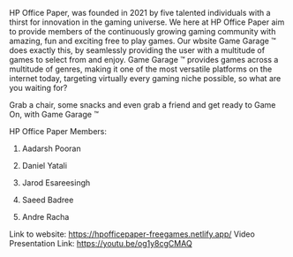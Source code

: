 HP Office Paper, was founded in 2021 by five talented individuals with a thirst for innovation in the gaming universe. We here at HP Office Paper aim to provide members of the continuously growing gaming community with amazing, fun and exciting free to play games. Our wbsite Game Garage ™ does exactly this, by seamlessly providing the user with a multitude of games to select from and enjoy. Game Garage ™ provides games across a multitude of genres, making it one of the most versatile platforms on the internet today, targeting virtually every gaming niche possible, so what are you waiting for?

Grab a chair, some snacks and even grab a friend and get ready to Game On, with Game Garage ™

HP Office Paper Members:

1. Aadarsh Pooran

2. Daniel Yatali

3. Jarod Esareesingh

4. Saeed Badree

5. Andre Racha

Link to website: https://hpofficepaper-freegames.netlify.app/
Video Presentation Link: https://youtu.be/og1y8cgCMAQ
